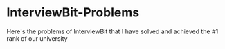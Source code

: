 # InterviewBit-Problems
Here's the problems of InterviewBit that I have solved and achieved the #1 rank of our university
